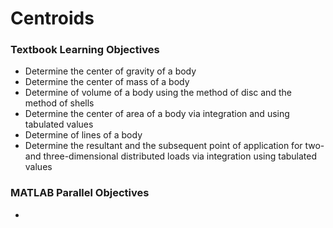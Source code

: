 # Centroids

### Textbook Learning Objectives
- Determine the center of gravity of a body
- Determine the center of mass of a body
- Determine of volume of a body using the method of disc and the method of shells
- Determine the center of area of a body via integration and using tabulated values
- Determine of lines of a body
- Determine the resultant and the subsequent point of application for two- and three-dimensional distributed loads via integration using tabulated values

### MATLAB Parallel Objectives
- 